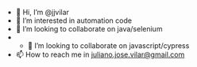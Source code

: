 - 👋 Hi, I’m @jjvilar
- 👀 I’m interested in automation code
- 💞️ I’m looking to collaborate on java/selenium
- - 💞️ I’m looking to collaborate on javascript/cypress
- 📫 How to reach me in juliano.jose.vilar@gmail.com

<!---
jjvilar/jjvilar is a ✨ special ✨ repository because its `README.md` (this file) appears on your GitHub profile.
You can click the Preview link to take a look at your changes.
--->
